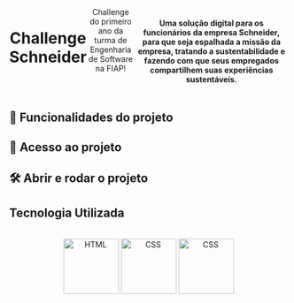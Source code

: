 <div style="display: flex;" align="center"><br>
<h1>Challenge Schneider</h1>
Challenge do primeiro ano da turma de Engenharia de Software na FIAP!
  <br>
<h4>Uma solução digital para os funcionários da empresa Schneider, para que seja espalhada a missão da empresa,
  tratando a sustentabilidade e fazendo com que seus empregados compartilhem suas experiências sustentáveis.</h4>
</div>



##  :hammer: Funcionalidades do projeto


## :file_folder: Acesso ao projeto


## :hammer_and_wrench: Abrir e rodar o projeto



## Tecnologia Utilizada
<div style="display: inline_block" align="center"><br>
  <center><img align="center" alt="HTML" height="100" width="100" src="https://user-images.githubusercontent.com/121250213/233282210-2732ec05-13f8-4160-a2ff-0f75621f0228.png">
  <img align="center" alt="CSS" height="100" width="100" src="https://user-images.githubusercontent.com/121250213/233278515-41389f2e-8436-4b82-8bbe-67c236cdfbeb.png">
     <img align="center" alt="CSS" height="100" width="100" src="https://github.com/GabrielFMontoni/challenge-schneider/assets/121250213/57b5193d-ff02-446a-8dd5-4c45294e12b4">
  </center>
</div>
